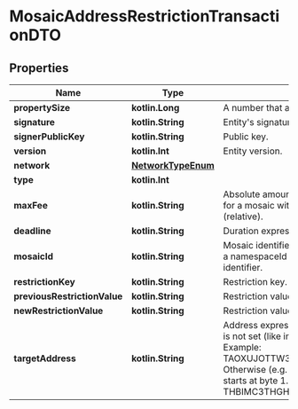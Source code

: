 
# MosaicAddressRestrictionTransactionDTO

## Properties
Name | Type | Description | Notes
------------ | ------------- | ------------- | -------------
**propertySize** | **kotlin.Long** | A number that allows uint 32 values. | 
**signature** | **kotlin.String** | Entity&#39;s signature generated by the signer. | 
**signerPublicKey** | **kotlin.String** | Public key. | 
**version** | **kotlin.Int** | Entity version. | 
**network** | [**NetworkTypeEnum**](NetworkTypeEnum.md) |  | 
**type** | **kotlin.Int** |  | 
**maxFee** | **kotlin.String** | Absolute amount. An amount of 123456789 (absolute) for a mosaic with divisibility 6 means 123.456789 (relative). | 
**deadline** | **kotlin.String** | Duration expressed in number of blocks. | 
**mosaicId** | **kotlin.String** | Mosaic identifier. If the most significant bit of byte 0 is set, a namespaceId (alias) is used instead of the real mosaic identifier.  | 
**restrictionKey** | **kotlin.String** | Restriction key. | 
**previousRestrictionValue** | **kotlin.String** | Restriction value. | 
**newRestrictionValue** | **kotlin.String** | Restriction value. | 
**targetAddress** | **kotlin.String** | Address expressed in Base32 format. If the bit 0 of byte 0 is not set (like in 0x90), then it is a regular address. Example: TAOXUJOTTW3W5XTBQMQEX3SQNA6MCUVGXLXR3TA.  Otherwise (e.g. 0x91) it represents a namespace id which starts at byte 1. Example: THBIMC3THGH5RUYAAAAAAAAAAAAAAAAAAAAAAAA  | 



